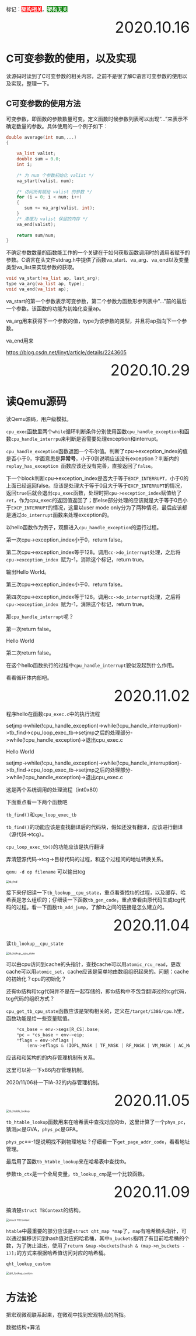 标记：<span style="background:red; font-weight:bold; color:white">架构相关</span>，<span style="background:green; font-weight:bold; color:white">架构无关</span>

<div style="font-size:3em; text-align:right;">2020.10.16</div>

# C可变参数的使用，以及实现

读源码时读到了C可变参数的相关内容，之前不是很了解C语言可变参数的使用以及实现，整理一下。

## C可变参数的使用方法

可变参数，即函数的参数数量可变。定义函数时候参数列表可以出现“...”来表示不确定数量的参数。具体使用的一个例子如下：

```c
double average(int num,...)
{
 
    va_list valist;
    double sum = 0.0;
    int i;
 
    /* 为 num 个参数初始化 valist */
    va_start(valist, num);
 
    /* 访问所有赋给 valist 的参数 */
    for (i = 0; i < num; i++)
    {
       sum += va_arg(valist, int);
    }
    /* 清理为 valist 保留的内存 */
    va_end(valist);
 
    return sum/num;
}
```

不确定参数数量的函数能工作的一个关键在于如何获取函数调用时的调用者赋予的参数。C语言在头文件stdrag.h中提供了函数va_start、va_arg、va_end以及变量类型va_list来实现参数的获取。

```c
void va_start(va_list ap, last_arg);
type va_arg(va_list ap, type);
void va_end(va_list ap);
```

va_start的第一个参数表示可变参数，第二个参数为函数形参列表中"..."前的最后一个参数。该函数的功能为初始化变量ap。

va_arg用来获得下一个参数的值，type为该参数的类型，并且将ap指向下一个参数。

va_end用来

https://blog.csdn.net/linyt/article/details/2243605

<div style="font-size:3em; text-align:right;">2020.10.29</div>

# 读Qemu源码

读Qemu源码，用户级模拟。

``cpu_exec``函数里两个``while``循环判断条件分别使用函数``cpu_handle_exception``和函数``cpu_handle_interrpu``来判断是否需要处理exception和interrupt。

``cpu_handle_exception``函数返回一个布尔值。判断了cpu->exception_index的值是否小于0，字面意思是**异常号**，小于0则说明应该没有exception？判断内的``replay_has_exception ``函数应该还没有完善，直接返回了``false``。

下一个block判断cpu->exception_index是否大于等于``EXCP_INTERRUPT``，小于0的上面已经返回false。应该是处理大于等于0且大于等于``EXCP_INTERRUPT``的情况，返回``true``后就会退出``cpu_exec``函数，处理时把``cpu->exception_index``赋值给了``ret``，作为cpu_exec的返回值返回了；那else部分处理的应该就是大于等于0且小于``EXCP_INTERRUPT``的情况，这里以user mode only分为了两种情况，最后应该都是通过``do_interrupt``函数来处理exception的。

以hello函数作为例子，观察进入``cpu_handle_exception``的运行过程。

第一次cpu->exception_index小于0，return false。

第二次cpu->exception_index等于128。调用``cc->do_interrupt``处理，之后将``cpu->exception_index ``赋为-1，消除这个标记，return true。

输出Hello World。

第三次cpu->exception_index小于0，return false。

第四次cpu->exception_index等于128。调用``cc->do_interrupt``处理，之后将``cpu->exception_index ``赋为-1，消除这个标记，return true。

那``cpu_handle_interrupt``呢？

第一次return false。

Hello World

第二次return false。

在这个hello函数执行的过程中``cpu_handle_interrupt``貌似没起到什么作用。

看看循环体内部吧。

<div style="font-size:3em; text-align:right;">2020.11.02</div>

程序hello在函数``cpu_exec.c``中的执行流程

setjmp->while(!cpu_handle_exception)->while(!cpu_handle_interruption)->tb_find->cpu_loop_exec_tb->setjmp之后的处理部分->while(!cpu_handle_exception)->退出cpu_exec.c

Hello World

setjmp->while(!cpu_handle_exception)->while(!cpu_handle_interruption)->tb_find->cpu_loop_exec_tb->setjmp之后的处理部分->while(!cpu_handle_exception)->退出cpu_exec.c

这是两个系统调用的处理流程（int0x80）

下面重点看一下两个函数吧

``tb_find()``和``cpu_loop_exec_tb``

``tb_find()``的功能应该是查找翻译后的代码块，假如还没有翻译，应该进行翻译（源代码->tcg）。

``cpu_loop_exec_tb()``的功能应该是执行翻译

弄清楚源代码->tcg->目标代码的过程，和这个过程间的地址转换关系。

``qemu -d op filename`` 可以输出tcg

<img src=".\figures\tb_find.png" alt="tb_find" style="zoom: 50%;" />

接下来仔细读一下``tb_lookup__cpu_state``，重点看查找tb的过程，以及缓存、哈希表是怎么组织的；仔细读一下函数``tb_gen_code``，重点查看由原代码生成tcg代码的过程。看一下函数``tb_add_jump``，了解tb之间的链接是怎么建立的。

<div style="font-size:3em; text-align:right;">2020.11.04</div>

读``tb_lookup__cpu_state``

<img src=".\figures\tb_lookup__cpu_state.png" alt="tb_lookup__cpu_state" style="zoom:50%;" />

可以由cpu访问到cache的头指针，查找cache可以用``atomic_rcu_read``，更改cache可以用``atomic_set``，cache应该是简单地由数组组织起来的。问题：cache的初始化？cpu的初始化？

还有tb结构和tcg代码并不是在一起存储的，即tb结构中不包含翻译过的tcg代码，tcg代码的组织方式？

``cpu_get_tb_cpu_state``函数应该是架构相关的，定义在``/target/i386/cpu.h``里，函数功能是给一些变量赋值。

```c
    *cs_base = env->segs[R_CS].base;
    *pc = *cs_base + env->eip;
    *flags = env->hflags |
        (env->eflags & (IOPL_MASK | TF_MASK | RF_MASK | VM_MASK | AC_MASK));
```

应该和和架构的的内存管理机制有关系。

这里可以补一下x86内存管理机制。



2020/11/06补一下IA-32的内存管理机制。





<div style="font-size:3em; text-align:right;">2020.11.05</div>

<img src=".\figures\tb_htable_lookup.png" alt="tb_htable_lookup" style="zoom:50%;" />

``tb_htable_lookup``函数用来在哈希表中查找对应的tb，这里计算了一个``phys_pc``，猜测``pc``是GVA，``phys_pc``是GPA。

``phys_pc``==-1是说明找不到物理地址？仔细看一下``get_page_addr_code``，看看地址管理。

最后用了函数``tb_htable_lookup``来在哈希表中查找tb。

参数``tb_ctx``是一个全局变量，``tb_lookup_cmp``是一个比较函数。



<div style="font-size:3em; text-align:right;">2020.11.09</div>

搞清楚``struct TBContext``的结构。

<img src=".\figures\struct TBContext.png" alt="struct TBContext" style="zoom:50%;" />

``htable``中最重要的部分应该是``struct qht_map *map``了，``map``有哈希桶头指针，可以通过偏移访问到hash值对应的哈希桶，其中``n_buckets``指明了有目前哈希桶的个数，为了防止溢出，使用了``return &map->buckets[hash & (map->n_buckets - 1)];``的方式来根据哈希值访问对应的哈希桶。

``qht_lookup_custom``

<img src=".\figures\qht_lookup_custom.png" alt="qht_lookup_custom" style="zoom:50%;" />











# 方法论

把宏观微观联系起来，在微观中找到宏观特点的所指。

数据结构+算法